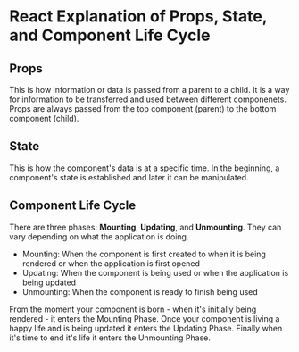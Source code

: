# React Explanation of Props, State, and Component Life Cycle


## Props

This is how information or data is passed from a parent to a child. It is a way for information to be transferred and used between different componenets. Props are always passed from the top component (parent) to the bottom component (child).

## State

This is how the component's data is at a specific time. In the beginning, a component's state is established and later it can be manipulated.

## Component Life Cycle

There are three phases: **Mounting**, **Updating**, and **Unmounting**. They can vary depending on what the application is doing. 

- Mounting: When the component is first created to when it is being rendered or when the application is first opened
- Updating: When the component is being used or when the application is being updated
- Unmounting: When the component is ready to finish being used


From the moment your component is born - when it's initially being rendered - it enters the Mounting Phase. Once your component is living a happy life and is being updated it enters the Updating Phase. Finally when it's time to end it's life it enters the Unmounting Phase.

